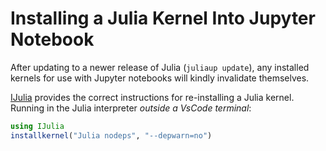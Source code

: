 # Installing a Julia Kernel Into Jupyter Notebook
After updating to a newer release of Julia (`juliaup update`), any installed kernels for use with Jupyter notebooks will kindly invalidate themselves.

[IJulia](https://julialang.github.io/IJulia.jl/stable/manual/installation/) provides the correct instructions for re-installing a Julia kernel. Running in the Julia interpreter _outside a VsCode terminal_:
```Julia
using IJulia
installkernel("Julia nodeps", "--depwarn=no")
```
